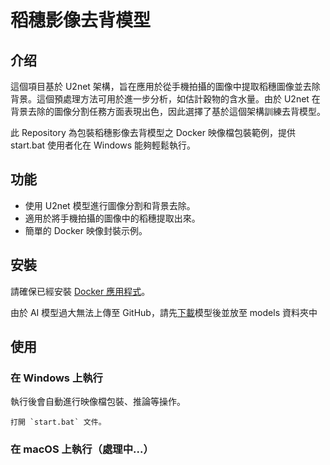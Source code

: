 # 稻穗影像去背模型


## 介绍

這個項目基於 U2net 架構，旨在應用於從手機拍攝的圖像中提取稻穗圖像並去除背景。這個預處理方法可用於進一步分析，如估計穀物的含水量。由於 U2net 在背景去除的圖像分割任務方面表現出色，因此選擇了基於這個架構訓練去背模型。

此 Repository 為包裝稻穗影像去背模型之 Docker 映像檔包裝範例，提供 start.bat 使用者化在 Windows 能夠輕鬆執行。

## 功能

- 使用 U2net 模型進行圖像分割和背景去除。
- 適用於將手機拍攝的圖像中的稻穗提取出來。
- 簡單的 Docker 映像封裝示例。

## 安裝

請確保已經安裝 [Docker 應用程式](https://www.docker.com/get-started/)。

由於 AI 模型過大無法上傳至 GitHub，請先[下載](https://drive.google.com/file/d/1kSJ87WazpchF85UEeN5N2IFOi5a5Hfu_/view?usp=sharing)模型後並放至 models 資料夾中

## 使用

### 在 Windows 上執行

執行後會自動進行映像檔包裝、推論等操作。

    打開 `start.bat` 文件。

### 在 macOS 上執行（處理中...）